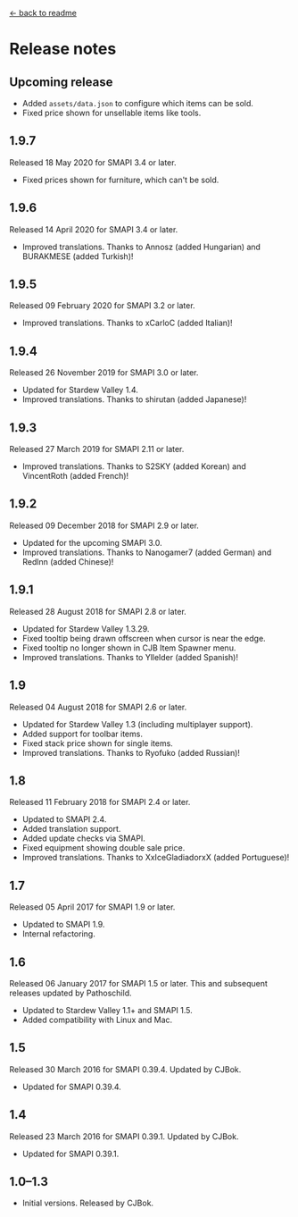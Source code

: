 [← back to readme](README.md)

# Release notes
## Upcoming release
* Added `assets/data.json` to configure which items can be sold.
* Fixed price shown for unsellable items like tools.

## 1.9.7
Released 18 May 2020 for SMAPI 3.4 or later.

* Fixed prices shown for furniture, which can't be sold.

## 1.9.6
Released 14 April 2020 for SMAPI 3.4 or later.

* Improved translations. Thanks to Annosz (added Hungarian) and BURAKMESE (added Turkish)!

## 1.9.5
Released 09 February 2020 for SMAPI 3.2 or later.

* Improved translations. Thanks to xCarloC (added Italian)!

## 1.9.4
Released 26 November 2019 for SMAPI 3.0 or later.

* Updated for Stardew Valley 1.4.
* Improved translations. Thanks to shirutan (added Japanese)!

## 1.9.3
Released 27 March 2019 for SMAPI 2.11 or later.

* Improved translations. Thanks to S2SKY (added Korean) and VincentRoth (added French)!

## 1.9.2
Released 09 December 2018 for SMAPI 2.9 or later.

* Updated for the upcoming SMAPI 3.0.
* Improved translations. Thanks to Nanogamer7 (added German) and Redlnn (added Chinese)!

## 1.9.1
Released 28 August 2018 for SMAPI 2.8 or later.

* Updated for Stardew Valley 1.3.29.
* Fixed tooltip being drawn offscreen when cursor is near the edge.
* Fixed tooltip no longer shown in CJB Item Spawner menu.
* Improved translations. Thanks to Yllelder (added Spanish)!

## 1.9
Released 04 August 2018 for SMAPI 2.6 or later.

* Updated for Stardew Valley 1.3 (including multiplayer support).
* Added support for toolbar items.
* Fixed stack price shown for single items.
* Improved translations. Thanks to Ryofuko (added Russian)!

## 1.8
Released 11 February 2018 for SMAPI 2.4 or later.

* Updated to SMAPI 2.4.
* Added translation support.
* Added update checks via SMAPI.
* Fixed equipment showing double sale price.
* Improved translations. Thanks to XxIceGladiadorxX (added Portuguese)!

## 1.7
Released 05 April 2017 for SMAPI 1.9 or later.

* Updated to SMAPI 1.9.
* Internal refactoring.

## 1.6
Released 06 January 2017 for SMAPI 1.5 or later. This and subsequent releases updated by Pathoschild.

* Updated to Stardew Valley 1.1+ and SMAPI 1.5.
* Added compatibility with Linux and Mac.

## 1.5
Released 30 March 2016 for SMAPI 0.39.4. Updated by CJBok.

* Updated for SMAPI 0.39.4.

## 1.4
Released 23 March 2016 for SMAPI 0.39.1. Updated by CJBok.

* Updated for SMAPI 0.39.1.

## 1.0–1.3
* Initial versions. Released by CJBok.
